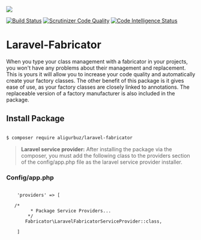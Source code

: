<img src="https://laravel.com/assets/img/components/logo-laravel.svg">



[![Build Status](https://travis-ci.org/aligurbuz/laravel-fabricator.svg?branch=master)](https://travis-ci.org/aligurbuz/laravel-fabricator)
[![Scrutinizer Code Quality](https://scrutinizer-ci.com/g/aligurbuz/laravel-fabricator/badges/quality-score.png?b=master)](https://scrutinizer-ci.com/g/aligurbuz/laravel-fabricator/?branch=master)
[![Code Intelligence Status](https://scrutinizer-ci.com/g/aligurbuz/laravel-fabricator/badges/code-intelligence.svg?b=master)](https://scrutinizer-ci.com/code-intelligence)


# Laravel-Fabricator
When you type your class management with a fabricator in your projects, you won't have any problems about their management and replacement.
This is yours it will allow you to increase your code quality and automatically create your factory classes.
The other benefit of this package is it gives ease of use, as your factory classes are closely linked to annotations.
The replaceable version of a factory manufacturer is also included in the package.

## Install Package

```bash

$ composer require aligurbuz/laravel-fabricator

```

> **Laravel service provider:** After installing the package via the composer,
 you must add the following class to the providers section of the config/app.php file as the laravel service provider installer.
 
 ### Config/app.php
 
 ```code

     'providers' => [
 	
 	/*
          * Package Service Providers...
         */
        Fabricator\LaravelFabricatorServiceProvider::class,
 
     ]
 
 ```